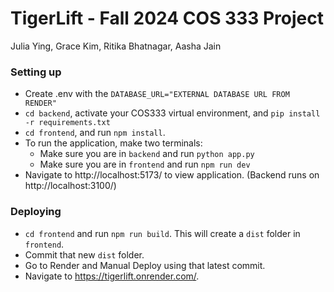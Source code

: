 # TigerLift - Fall 2024 COS 333 Project

Julia Ying, Grace Kim, Ritika Bhatnagar, Aasha Jain

### Setting up

- Create .env with the `DATABASE_URL="EXTERNAL DATABASE URL FROM RENDER"`
- `cd backend`, activate your COS333 virtual environment, and `pip install -r requirements.txt`
- `cd frontend`, and run `npm install`.
- To run the application, make two terminals:
  - Make sure you are in `backend` and run `python app.py`
  - Make sure you are in `frontend` and run `npm run dev`
- Navigate to http://localhost:5173/ to view application. (Backend runs on http://localhost:3100/)

### Deploying

- `cd frontend` and run `npm run build`. This will create a `dist` folder in `frontend`.
- Commit that new `dist` folder.
- Go to Render and Manual Deploy using that latest commit.
- Navigate to https://tigerlift.onrender.com/.
